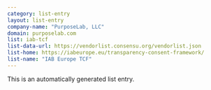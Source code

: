 ```yaml
---
category: list-entry
layout: list-entry
company-name: "PurposeLab, LLC"
domain: purposelab.com
list: iab-tcf
list-data-url: https://vendorlist.consensu.org/vendorlist.json
list-home: https://iabeurope.eu/transparency-consent-framework/
list-name: "IAB Europe TCF"
---
```


This is an automatically generated list entry.
